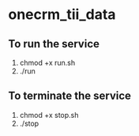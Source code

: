 # onecrm_tii_data
## To run the service
1. chmod +x run.sh
2. ./run

## To terminate the service
1. chmod +x stop.sh
2. ./stop
